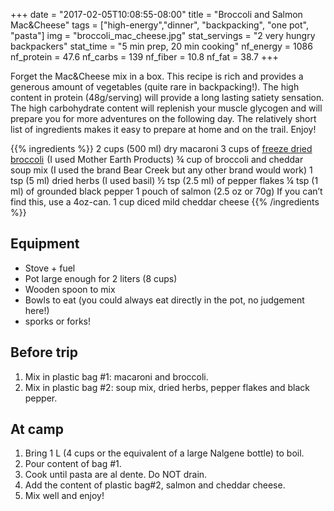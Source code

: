 +++
date = "2017-02-05T10:08:55-08:00"
title = "Broccoli and Salmon Mac&Cheese"
tags = ["high-energy","dinner", "backpacking", "one pot", "pasta"]
img = "broccoli_mac_cheese.jpg"
stat_servings = "2 very hungry backpackers"
stat_time = "5 min prep, 20 min cooking"
nf_energy = 1086
nf_protein = 47.6
nf_carbs = 139
nf_fiber = 10.8
nf_fat = 38.7
+++

Forget the Mac&Cheese mix in a box. This recipe is rich and provides a generous amount of vegetables (quite rare in backpacking!). The high content in protein (48g/serving) will provide a long lasting satiety sensation. The high carbohydrate content will replenish your muscle glycogen and will prepare you for more adventures on the following day. The relatively short list of ingredients makes it easy to prepare at home and on the trail. Enjoy!
 
{{% ingredients %}}
2 cups (500 ml) dry macaroni
3 cups of <a target="_blank" href="https://www.amazon.com/gp/product/B00846WORO/ref=as_li_tl?ie=UTF8&camp=1789&creative=9325&creativeASIN=B00846WORO&linkCode=as2&tag=gourmethiking-20&linkId=61f739a2f45abd6063dc8d1ea748a725">freeze dried broccoli</a><img src="//ir-na.amazon-adsystem.com/e/ir?t=gourmethiking-20&l=am2&o=1&a=B00846WORO" width="1" height="1" border="0" alt="" style="border:none !important; margin:0px !important;" /> (I used Mother Earth Products)
¾ cup of broccoli and cheddar soup mix (I used the brand Bear Creek but any other brand would work)
1 tsp (5 ml) dried herbs (I used basil)
½ tsp (2.5 ml) of pepper flakes
¼ tsp (1 ml) of grounded black pepper
1 pouch of salmon (2.5 oz or 70g) If you can’t find this, use a 4oz-can.
1 cup diced mild cheddar cheese
{{% /ingredients %}}

## Equipment
- Stove + fuel
- Pot large enough for 2 liters (8 cups)
- Wooden spoon to mix
- Bowls to eat (you could always eat directly in the pot, no judgement here!)
- sporks or forks!
 
## Before trip
1. Mix in plastic bag #1: macaroni and broccoli.
1. Mix in plastic bag #2: soup mix, dried herbs, pepper flakes and black pepper.
 
## At camp
1. Bring 1 L (4 cups or the equivalent of a large Nalgene bottle) to boil.
1. Pour content of bag #1.
1. Cook until pasta are al dente. Do NOT drain.
1. Add the content of plastic bag#2, salmon and cheddar cheese.
1. Mix well and enjoy!
 

